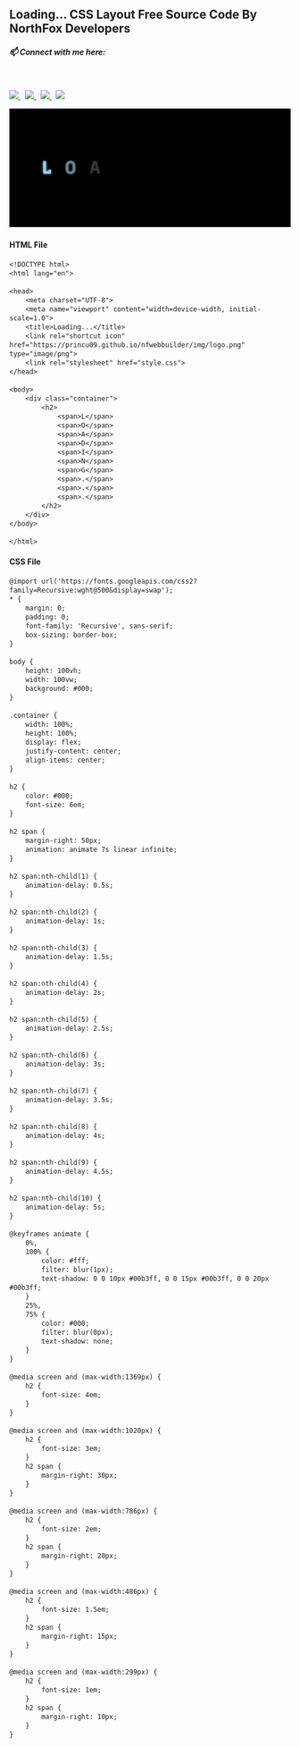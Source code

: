## Loading... CSS Layout Free Source Code By NorthFox Developers

##### 📫 Connect with me here:<br />
 <br />
 <p>
  <a target="_blank" href="https://www.instagram.com/princu.09">
    <img src="https://img.shields.io/badge/princu.09-386938188?style=flat&logo=instagram&color=black">
  </a> &nbsp; 
  <a target="_blank" href="https://twitter.com/princu09">
    <img src="https://img.shields.io/badge/@princu09-30302f?style=flat&logo=twitter&color=black">
  </a>&nbsp; 
  <a target="_blank" href="https://github.com/princu09">
    <img src="https://img.shields.io/badge/@princu09-30302f?style=flat&logo=github&color=black">
  </a>&nbsp;
    <a target="_blank" href="https://www.t.me/proghub09">
    <img src="https://img.shields.io/badge/ProgHub09-386938188?style=flat&logo=telegram&color=black">
  </a>
</p>

![Video Here](Loading.gif)

#### HTML File

```
<!DOCTYPE html>
<html lang="en">

<head>
    <meta charset="UTF-8">
    <meta name="viewport" content="width=device-width, initial-scale=1.0">
    <title>Loading...</title>
    <link rel="shortcut icon" href="https://princu09.github.io/nfwebbuilder/img/logo.png" type="image/png">
    <link rel="stylesheet" href="style.css">
</head>

<body>
    <div class="container">
        <h2>
            <span>L</span>
            <span>O</span>
            <span>A</span>
            <span>D</span>
            <span>I</span>
            <span>N</span>
            <span>G</span>
            <span>.</span>
            <span>.</span>
            <span>.</span>
        </h2>
    </div>
</body>

</html>
```

#### CSS File

```
@import url('https://fonts.googleapis.com/css2?family=Recursive:wght@500&display=swap');
* {
    margin: 0;
    padding: 0;
    font-family: 'Recursive', sans-serif;
    box-sizing: border-box;
}

body {
    height: 100vh;
    width: 100vw;
    background: #000;
}

.container {
    width: 100%;
    height: 100%;
    display: flex;
    justify-content: center;
    align-items: center;
}

h2 {
    color: #000;
    font-size: 6em;
}

h2 span {
    margin-right: 50px;
    animation: animate 7s linear infinite;
}

h2 span:nth-child(1) {
    animation-delay: 0.5s;
}

h2 span:nth-child(2) {
    animation-delay: 1s;
}

h2 span:nth-child(3) {
    animation-delay: 1.5s;
}

h2 span:nth-child(4) {
    animation-delay: 2s;
}

h2 span:nth-child(5) {
    animation-delay: 2.5s;
}

h2 span:nth-child(6) {
    animation-delay: 3s;
}

h2 span:nth-child(7) {
    animation-delay: 3.5s;
}

h2 span:nth-child(8) {
    animation-delay: 4s;
}

h2 span:nth-child(9) {
    animation-delay: 4.5s;
}

h2 span:nth-child(10) {
    animation-delay: 5s;
}

@keyframes animate {
    0%,
    100% {
        color: #fff;
        filter: blur(1px);
        text-shadow: 0 0 10px #00b3ff, 0 0 15px #00b3ff, 0 0 20px #00b3ff;
    }
    25%,
    75% {
        color: #000;
        filter: blur(0px);
        text-shadow: none;
    }
}

@media screen and (max-width:1369px) {
    h2 {
        font-size: 4em;
    }
}

@media screen and (max-width:1020px) {
    h2 {
        font-size: 3em;
    }
    h2 span {
        margin-right: 30px;
    }
}

@media screen and (max-width:786px) {
    h2 {
        font-size: 2em;
    }
    h2 span {
        margin-right: 20px;
    }
}

@media screen and (max-width:486px) {
    h2 {
        font-size: 1.5em;
    }
    h2 span {
        margin-right: 15px;
    }
}

@media screen and (max-width:299px) {
    h2 {
        font-size: 1em;
    }
    h2 span {
        margin-right: 10px;
    }
}
```
